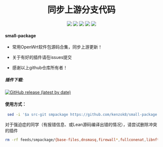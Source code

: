 <div align="center">
<h1 align="center">同步上游分支代码</h1>
<img src="https://img.shields.io/github/issues/kenzok8/small-package?color=green">
<img src="https://img.shields.io/github/stars/kenzok8/small-package?color=yellow">
<img src="https://img.shields.io/github/forks/kenzok8/small-package?color=orange">
<img src="https://img.shields.io/github/license/kenzok8/small-package?color=ff69b4">
<img src="https://img.shields.io/github/languages/code-size/kenzok8/small-package?color=blueviolet">
</div>


#### small-package

*  常用OpenWrt软件包源码合集，同步上游更新！

*  关于有好的插件请在issues提交

*  感谢以上github仓库所有者！

##### 插件下载:

[![GitHub release (latest by date)](https://img.shields.io/github/v/release/kenzok8/compile-package?style=for-the-badge&label=插件更新下载)](https://github.com/kenzok8/compile-package/releases/latest)

#### 使用方式：

```bash
 sed -i '$a src-git smpackage https://github.com/kenzok8/small-package' feeds.conf.default
```
对于强迫症的同学（有报错信息、或Lean源码编译出错的情况），请尝试删除冲突的插件

```bash
rm -rf feeds/smpackage/{base-files,dnsmasq,firewall*,fullconenat,libnftnl,nftables,ppp,opkg,ucl,upx,vsftpd-alt,miniupnpd-iptables,wireless-regdb}
```











